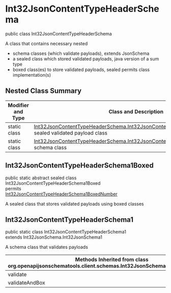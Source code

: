 # Int32JsonContentTypeHeaderSchema
public class Int32JsonContentTypeHeaderSchema

A class that contains necessary nested
- schema classes (which validate payloads), extends JsonSchema
- a sealed class which stored validated payloads, java version of a sum type
- boxed class(es) to store validated payloads, sealed permits class implementation(s)

## Nested Class Summary
| Modifier and Type | Class and Description |
| ----------------- | ---------------------- |
| static class | [Int32JsonContentTypeHeaderSchema.Int32JsonContentTypeHeaderSchema1Boxed](#int32jsoncontenttypeheaderschema1boxed)<br> sealed validated payload class |
| static class | [Int32JsonContentTypeHeaderSchema.Int32JsonContentTypeHeaderSchema1](#int32jsoncontenttypeheaderschema1)<br> schema class |

## Int32JsonContentTypeHeaderSchema1Boxed
public static abstract sealed class Int32JsonContentTypeHeaderSchema1Boxed<br>
permits<br>
[Int32JsonContentTypeHeaderSchema1BoxedNumber](#int32jsoncontenttypeheaderschema1boxednumber)

A sealed class that stores validated payloads using boxed classes

## Int32JsonContentTypeHeaderSchema1
public static class Int32JsonContentTypeHeaderSchema1<br>
extends Int32JsonSchema.Int32JsonSchema1

A schema class that validates payloads

| Methods Inherited from class org.openapijsonschematools.client.schemas.Int32JsonSchema.Int32JsonSchema1 |
| ------------------------------------------------------------------ |
| validate                                                           |
| validateAndBox                                                     |

